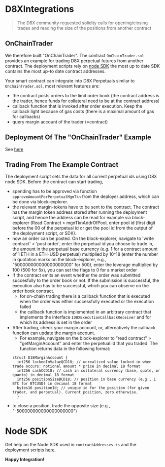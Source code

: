 # D8XIntegrations

> The D8X community requested solidity calls for opening/closing trades and reading the size of the positions from another contract

## OnChainTrader

We therefore built "OnChainTrader". The contract `OnChainTrader.sol` provides an example for trading D8X perpetual futures from another contract.
The deployment scripts rely on [node SDK](https://d8x.gitbook.io/d8x/node-sdk/getting-started) the most up to date SDK contains the most up-to date contract
addresses.

Your smart contract can integrate into D8X Perpetuals similar to `OnChainTrader.sol`, most relevant features are:
- the contract posts orders to the limit order book (the contract address is the trader, hence funds for collateral need to be at the contract address)
- callback function that is invoked after order execution. Keep the callback light because of gas costs (there is a maximal amount of gas for callbacks)
- query margin account of the trader (=contract)

## Deployment Of The "OnChainTrader" Example

See [here](scripts/deployment/Deployment.md)

## Trading From The Example Contract

The deployment script sets the data for all current perpetual ids using D8X node SDK.
Before the contract can start trading,

- spending has to be approved via function `approveAmountForPerpetualMgnTkn` from the deployer address, which can be done via block-explorer.
- the relevant margin-tokens have to be sent to the contract. The contract has the margin token address stored after running the deployment script,
  and hence the address can be read for example via block-explorer (Read Contract > mgnTknAddrOfPool, enter pool id (first digit before the 00 of the perpetual
  id or get the pool id from the output of the deployment script, or SDK).
- now an order can be posted. On the block-explorer, navigate to 'write contract' > 'post order', enter the perpetual id you choose to trade in,
  the amount in the perpetual base currency (e.g. 1 for a contract amount of 1 ETH in a ETH-USD perpetual) multiplied by 10^18 (enter the number
  in quotation marks on the block-explorer, e.g., "500000000000000000000" for 500),
  enter the leverage multiplied by 100 (500 for 5x), you can set the flags to 0 for a market order
- If the contract emits an event whether the order was submitted succesfully to the order book or not. If the submission is successful,
  the execution also has to be successful, which you can observe on the order book contract.
    - for on-chain trading there is a callback function that is executed when the order was either successfully executed or the execution failed
    - the callback function is implemented in an arbitrary contract that implements the interface `ID8XExecutionCallbackReceiver` and for which its
      address is set in the order
- After trading, check your margin account, or, alternatively the callback function can update the margin account. 
    - For example, navigate on the block-explorer to "read contract" > "getMarginAccount" and
  enter the perpetual id that you traded. The function returns data in the following format:
  ```
  struct D18MarginAccount {
    int256 lockedInValueQCD18; // unrealized value locked-in when trade occurs: notional amount * price in decimal 18 format
    int256 cashCCD18; // cash in collateral currency (base, quote, or quanto) in decimal 18 format
    int256 positionSizeBCD18; // position in base currency (e.g., 1 BTC for BTCUSD) in decimal 18 format
    bytes16 positionId; // unique id for the position (for given trader, and perpetual). Current position, zero otherwise.
    }
  ```
- to close a position, trade the opposite size (e.g., "-500000000000000000000")

# Node SDK

Get help on the Node SDK used in `contractAddresses.ts` and the deployment scripts [here](https://d8x.gitbook.io/d8x/node-sdk/getting-started).

**Happy Integration!**

